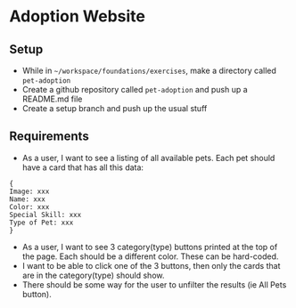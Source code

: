 # Adoption Website

## Setup
* While in `~/workspace/foundations/exercises`, make a directory called `pet-adoption`
* Create a github repository called `pet-adoption` and push up a README.md file
* Create a setup branch and push up the usual stuff

## Requirements

- As a user, I want to see a listing of all available pets. Each pet should have a card that has all this data:
```
{
Image: xxx
Name: xxx
Color: xxx
Special Skill: xxx
Type of Pet: xxx
}
```
- As a user, I want to see 3 category(type) buttons printed at the top of the page. Each should be a different color. These can be hard-coded.
- I want to be able to click one of the 3 buttons, then only the cards that are in the category(type) should show.
- There should be some way for the user to unfilter the results (ie All Pets button).


